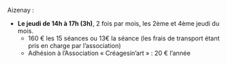 
Aizenay :

* __Le jeudi de 14h à 17h (3h)__, 2 fois par mois, les 2ème et 4ème jeudi du mois.
  - 160 € les 15 séances ou 13€ la séance (les frais de transport étant pris en charge par l’association)
  - Adhésion à l’Association « Créagesin’art » : 20 € l’année
